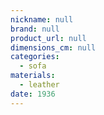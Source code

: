 ```yaml
---
nickname: null
brand: null
product_url: null
dimensions_cm: null
categories:
  - sofa
materials:
  - leather
date: 1936
---
```


